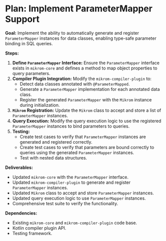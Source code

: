 # Plan: Implement ParameterMapper Support

**Goal:** Implement the ability to automatically generate and register `ParameterMapper` instances for data classes, enabling type-safe parameter binding in SQL queries.

**Steps:**

1.  **Define `ParameterMapper` Interface:**  Ensure the `ParameterMapper` interface exists in `mikrom-core` and defines a method to map object properties to query parameters.
2.  **Compiler Plugin Integration:** Modify the `mikrom-compiler-plugin` to:
    *   Detect data classes annotated with `@ParameterMapped`.
    *   Generate a `ParameterMapper` implementation for each annotated data class.
    *   Register the generated `ParameterMapper` with the `Mikrom` instance during initialization.
3.  **`Mikrom` Registration:** Update the `Mikrom` class to accept and store a list of `ParameterMapper` instances.
4.  **Query Execution:** Modify the query execution logic to use the registered `ParameterMapper` instances to bind parameters to queries.
5.  **Testing:**
    *   Create test cases to verify that `ParameterMapper` instances are generated and registered correctly.
    *   Create test cases to verify that parameters are bound correctly to queries using the generated `ParameterMapper` instances.
    *   Test with nested data structures.

**Deliverables:**

*   Updated `mikrom-core` with the `ParameterMapper` interface.
*   Updated `mikrom-compiler-plugin` to generate and register `ParameterMapper` instances.
*   Updated `Mikrom` class to accept and store `ParameterMapper` instances.
*   Updated query execution logic to use `ParameterMapper` instances.
*   Comprehensive test suite to verify the functionality.

**Dependencies:**

*   Existing `mikrom-core` and `mikrom-compiler-plugin` code base.
*   Kotlin compiler plugin API.
*   Testing framework.
